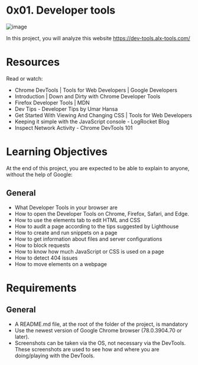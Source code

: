 # 0x01. Developer tools

![image](https://user-images.githubusercontent.com/106770765/236097005-549101a2-2ffe-4639-8039-8bdba6e0fa93.png)


In this project, you will analyze this website https://dev-tools.alx-tools.com/

# Resources

Read or watch:

- Chrome DevTools | Tools for Web Developers | Google Developers
- Introduction | Down and Dirty with Chrome Developer Tools
- Firefox Developer Tools | MDN
- Dev Tips - Developer Tips by Umar Hansa
- Get Started With Viewing And Changing CSS | Tools for Web Developers
- Keeping it simple with the JavaScript console - LogRocket Blog
- Inspect Network Activity - Chrome DevTools 101

# Learning Objectives

At the end of this project, you are expected to be able to explain to anyone, without the help of Google:
## General
- What Developer Tools in your browser are
- How to open the Developer Tools on Chrome, Firefox, Safari, and Edge.
- How to use the elements tab to edit HTML and CSS
- How to audit a page according to the tips suggested by Lighthouse
- How to create and run snippets on a page
- How to get information about files and server configurations
- How to block requests
- How to know how much JavaScript or CSS is used on a page
- How to detect 404 issues
- How to move elements on a webpage

# Requirements
## General
- A README.md file, at the root of the folder of the project, is mandatory
- Use the newest version of Google Chrome browser (78.0.3904.70 or later).
- Screenshots can be taken via the OS, not necessary via the DevTools. These screenshots are used to see how and where you are doing/playing with the DevTools.
